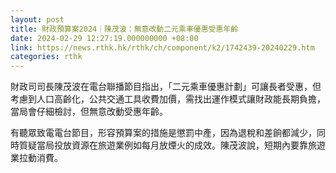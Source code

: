 ```yaml
---
layout: post
title: 財政預算案2024｜陳茂波：無意改動二元乘車優惠受惠年齡
date: 2024-02-29 12:27:19.000000000 +08:00
link: https://news.rthk.hk/rthk/ch/component/k2/1742439-20240229.htm
categories: rthk
---
```


財政司司長陳茂波在電台聯播節目指出，「二元乘車優惠計劃」可讓長者受惠，但考慮到人口高齡化，公共交通工具收費加價，需找出運作模式讓財政能長期負擔，當局會仔細檢討，但無意改動受惠年齡。

有聽眾致電電台節目，形容預算案的措施是懲罰中產，因為退稅和差餉都減少，同時質疑當局投放資源在旅遊業例如每月放煙火的成效。陳茂波說，短期內要靠旅遊業拉動消費。
